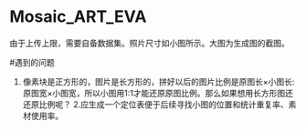 # Mosaic_ART_EVA
由于上传上限，需要自备数据集。照片尺寸如小图所示。大图为生成图的截图。

#遇到的问题  
1. 像素块是正方形的，图片是长方形的，拼好以后的图片比例是原图长×小图长:原图宽×小图宽，所以小图用1:1才能还原原图比例。那么如果想用长方形图还还原比例呢？
2.应生成一个定位表便于后续寻找小图的位置和统计重复率、素材使用率。
